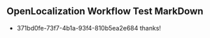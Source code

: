 ## OpenLocalization Workflow Test MarkDown
* 371bd0fe-73f7-4b1a-93f4-810b5ea2e684 
thanks!<!--HONumber=Mar16_HO4-->
